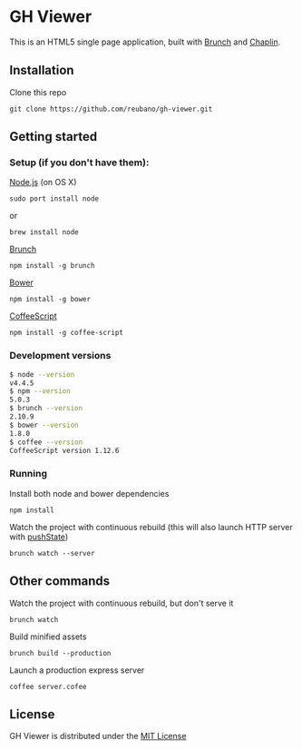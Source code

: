 # GH Viewer

This is an HTML5 single page application, built with
[Brunch](https://brunch.io) and [Chaplin](https://chaplinjs.org).

## Installation

Clone this repo

    git clone https://github.com/reubano/gh-viewer.git

## Getting started

### Setup (if you don't have them):

[Node.js](https://nodejs.org) (on OS X)

    sudo port install node

or

    brew install node

[Brunch](https://brunch.io)

    npm install -g brunch

[Bower](https://bower.io/)

    npm install -g bower

[CoffeeScript](http://coffeescript.org/)

    npm install -g coffee-script

### Development versions

```bash
$ node --version
v4.4.5
$ npm --version
5.0.3
$ brunch --version
2.10.9
$ bower --version
1.8.0
$ coffee --version
CoffeeScript version 1.12.6
```

### Running

Install both node and bower dependencies

    npm install

Watch the project with continuous rebuild (this will also launch HTTP server with [pushState](https://developer.mozilla.org/en-US/docs/Web/Guide/API/DOM/Manipulating_the_browser_history))

    brunch watch --server

## Other commands

Watch the project with continuous rebuild, but don't serve it

    brunch watch

Build minified assets

    brunch build --production

Launch a production express server

    coffee server.cofee

## License

GH Viewer is distributed under the [MIT License](http://opensource.org/licenses/MIT)
